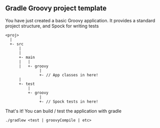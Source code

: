 Gradle Groovy project template
------------------------------

You have just created a basic Groovy application. It provides a standard
project structure, and Spock for writing tests

    <proj>
      |
      +- src
          |
          |
          +- main
          |   |
          |   +- groovy
                   |
                   +- // App classes in here!
          |
          +- test
              |
              +- groovy
                   |
                   +- // Spock tests in here!

That's it! You can build / test the application with gradle

    ./gradlew <test | groovyCompile | etc>


